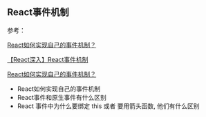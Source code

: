 
## React事件机制

参考：

[React如何实现自己的事件机制？](https://juejin.cn/post/6844903951721037837#heading-4)

[【React深入】React事件机制](https://mp.weixin.qq.com/s?__biz=Mzg2NDAzMjE5NQ==&mid=2247484039&idx=1&sn=1f657356676d4809633f30668acb50d2&chksm=ce6ec62bf9194f3d8a4eb382bd01c56231908a1b08fb9c2c9783f96df6650ee808fe18343032&scene=21#wechat_redirect)

[React如何实现自己的事件机制？](https://github.com/blue1314/react-/blob/master/React%E5%A6%82%E4%BD%95%E5%AE%9E%E7%8E%B0%E8%87%AA%E5%B7%B1%E7%9A%84%E4%BA%8B%E4%BB%B6%E6%9C%BA%E5%88%B6.md)

- React如何实现自己的事件机制
- React事件和原生事件有什么区别
- React 事件中为什么要绑定 this 或者 要用箭头函数, 他们有什么区别

  